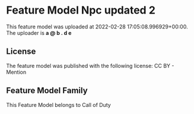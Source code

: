 # Feature Model Npc updated 2
This feature model was uploaded at 2022-02-28 17:05:08.996929+00:00. The uploader is **a @ b . d e**
## License
The feature model was published with the following license:
CC BY - Mention
## Feature Model Family
This Feature Model belongs to Call of Duty
